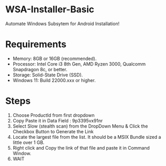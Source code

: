# WSA-Installer-Basic

Automate Windows Subsytem for Android Installation!

# Requirements
<ul>
    <li>Memory: 8GB or 16GB (recommended).</li>
    <li>Processor: Intel Core i3 8th Gen, AMD Ryzen 3000, Qualcomm Snapdragon 8c, or better.</li>
    <li>Storage: Solid-State Drive (SSD).</li>
    <li>Windows 11: Build 22000.xxx or higher.</li>
</ul>


# Steps
<ol>
  <li>Choose ProductId from first dropdown</li>
  <li>Copy Paste it in Data Field : 9p3395vx91nr</li>
  <li>Select Slow (stealth scan) from the DropDown Menu & Click the Checkbox Button to Generate the Link</li>
  <li>Locate the largest file from the list. It should be a MSIX Bundle sized a little over 1 GB.</li>
  <li>Right click and Copy the link of that file and paste it in Command Window.</li>
  <li>WAIT</li>
</ol>

